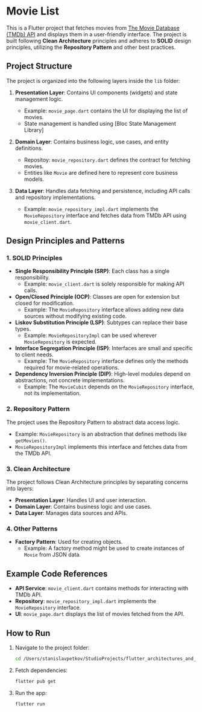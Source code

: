# Movie List

This is a Flutter project that fetches movies from [The Movie Database (TMDb) API](https://www.themoviedb.org/) and displays them in a user-friendly interface. The project is built following **Clean Architecture** principles and adheres to **SOLID** design principles, utilizing the **Repository Pattern** and other best practices.

## Project Structure

The project is organized into the following layers inside the `lib` folder:

1. **Presentation Layer**: Contains UI components (widgets) and state management logic.
   - Example: `movie_page.dart` contains the UI for displaying the list of movies.
   - State management is handled using [Bloc State Management Library]

2. **Domain Layer**: Contains business logic, use cases, and entity definitions.
   - Repositoy: `movie_repository.dart` defines the contract for fetching movies.
   - Entities like `Movie` are defined here to represent core business models.

3. **Data Layer**: Handles data fetching and persistence, including API calls and repository implementations.
   - Example: `movie_repository_impl.dart` implements the `MovieRepository` interface and fetches data from TMDb API using `movie_client.dart`.

## Design Principles and Patterns

### 1. **SOLID Principles**
- **Single Responsibility Principle (SRP)**: Each class has a single responsibility.
  - Example: `movie_client.dart` is solely responsible for making API calls.
- **Open/Closed Principle (OCP)**: Classes are open for extension but closed for modification.
  - Example: The `MovieRepository` interface allows adding new data sources without modifying existing code.
- **Liskov Substitution Principle (LSP)**: Subtypes can replace their base types.
  - Example: `MovieRepositoryImpl` can be used wherever `MovieRepository` is expected.
- **Interface Segregation Principle (ISP)**: Interfaces are small and specific to client needs.
  - Example: The `MovieRepository` interface defines only the methods required for movie-related operations.
- **Dependency Inversion Principle (DIP)**: High-level modules depend on abstractions, not concrete implementations.
  - Example: The `MovieCubit` depends on the `MovieRepository` interface, not its implementation.

### 2. **Repository Pattern**
The project uses the Repository Pattern to abstract data access logic.
- Example: `MovieRepository` is an abstraction that defines methods like `getMovies()`.
- `MovieRepositoryImpl` implements this interface and fetches data from the TMDb API.

### 3. **Clean Architecture**
The project follows Clean Architecture principles by separating concerns into layers:
- **Presentation Layer**: Handles UI and user interaction.
- **Domain Layer**: Contains business logic and use cases.
- **Data Layer**: Manages data sources and APIs.

### 4. **Other Patterns**

- **Factory Pattern**: Used for creating objects.
  - Example: A factory method might be used to create instances of `Movie` from JSON data.

## Example Code References

- **API Service**: `movie_client.dart` contains methods for interacting with TMDb API.
- **Repository**: `movie_repository_impl.dart` implements the `MovieRepository` interface.
- **UI**: `movie_page.dart` displays the list of movies fetched from the API.

## How to Run

1. Navigate to the project folder:
   ```bash
   cd /Users/stanislavpetkov/StudioProjects/flutter_architectures_and_state_management_projects/movie_list
   ```

2. Fetch dependencies:
   ```bash
   flutter pub get
   ```

3. Run the app:
   ```bash
   flutter run
   ```
